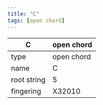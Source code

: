 ```yaml
---
title: "C"
tags: [open chord]
---
```


|C|open chord|
|---|---|
|type|open chord|
|name|C|
|root string|5|
|fingering|X32010|
